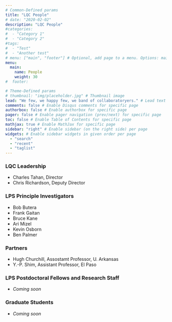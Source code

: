 ```yaml
---
# Common-Defined params
title: "LQC People"
# date: "2020-02-02"
description: "LQC People"
#categories:
#  - "Category 1"
#  - "Category 2"
#tags:
#  - "Test"
#  - "Another test"
# menu: ["main", "footer"] # Optional, add page to a menu. Options: main, side, footer
menu:
  main:
    name: People
    weight: 30
#  footer:

# Theme-Defined params
# thumbnail: "img/placeholder.jpg" # Thumbnail image
lead: "We few, we happy few, we band of collaboratoryers." # Lead text
comments: false # Enable Disqus comments for specific page
authorbox: false # Enable authorbox for specific page
pager: false # Enable pager navigation (prev/next) for specific page
toc: false # Enable Table of Contents for specific page
mathjax: true # Enable MathJax for specific page
sidebar: "right" # Enable sidebar (on the right side) per page
widgets: # Enable sidebar widgets in given order per page
  - "search"
  - "recent"
  - "taglist"
---
```


### LQC Leadership
- Charles Tahan, Director
- Chris Richardson, Deputy Director

### LPS Principle Investigators
- Bob Butera
- Frank Gaitan
- Bruce Kane
- Ari Mizel
- Kevin Osborn
- Ben Palmer

### Partners
- Hugh Churchill, Assostamt Professor, U. Arkansas
- Y.-P. Shim, Assistant Professor, El Paso

### LPS Postdoctoral Fellows and Research Staff

- <em>Coming soon</em>

### Graduate Students

- <em>Coming soon</em>


